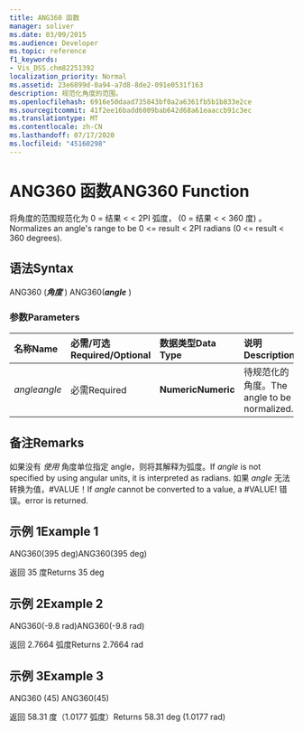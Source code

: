 ```yaml
---
title: ANG360 函数
manager: soliver
ms.date: 03/09/2015
ms.audience: Developer
ms.topic: reference
f1_keywords:
- Vis_DSS.chm82251392
localization_priority: Normal
ms.assetid: 23e6899d-0a94-a7d8-8de2-091e0531f163
description: 规范化角度的范围。
ms.openlocfilehash: 6916e50daad735843bf0a2a6361fb5b1b833e2ce
ms.sourcegitcommit: 41f2ee16badd6009bab642d68a61eaaccb91c3ec
ms.translationtype: MT
ms.contentlocale: zh-CN
ms.lasthandoff: 07/17/2020
ms.locfileid: "45160298"
---
```

# <a name="ang360-function"></a><span data-ttu-id="f657a-103">ANG360 函数</span><span class="sxs-lookup"><span data-stu-id="f657a-103">ANG360 Function</span></span>

<span data-ttu-id="f657a-104">将角度的范围规范化为 0 = 结果 \< \< 2PI 弧度， (0 = 结果 \< \< 360 度) 。</span><span class="sxs-lookup"><span data-stu-id="f657a-104">Normalizes an angle's range to be 0 \<= result \< 2PI radians (0 \<= result \< 360 degrees).</span></span>
  
## <a name="syntax"></a><span data-ttu-id="f657a-105">语法</span><span class="sxs-lookup"><span data-stu-id="f657a-105">Syntax</span></span>

<span data-ttu-id="f657a-106">ANG360 (***角度*** ) </span><span class="sxs-lookup"><span data-stu-id="f657a-106">ANG360(***angle*** )</span></span> 
  
### <a name="parameters"></a><span data-ttu-id="f657a-107">参数</span><span class="sxs-lookup"><span data-stu-id="f657a-107">Parameters</span></span>

|<span data-ttu-id="f657a-108">**名称**</span><span class="sxs-lookup"><span data-stu-id="f657a-108">**Name**</span></span>|<span data-ttu-id="f657a-109">**必需/可选**</span><span class="sxs-lookup"><span data-stu-id="f657a-109">**Required/Optional**</span></span>|<span data-ttu-id="f657a-110">**数据类型**</span><span class="sxs-lookup"><span data-stu-id="f657a-110">**Data Type**</span></span>|<span data-ttu-id="f657a-111">**说明**</span><span class="sxs-lookup"><span data-stu-id="f657a-111">**Description**</span></span>|
|:-----|:-----|:-----|:-----|
| <span data-ttu-id="f657a-112">_angle_</span><span class="sxs-lookup"><span data-stu-id="f657a-112">_angle_</span></span> <br/> |<span data-ttu-id="f657a-113">必需</span><span class="sxs-lookup"><span data-stu-id="f657a-113">Required</span></span>  <br/> |<span data-ttu-id="f657a-114">**Numeric**</span><span class="sxs-lookup"><span data-stu-id="f657a-114">**Numeric**</span></span> <br/> |<span data-ttu-id="f657a-115">待规范化的角度。</span><span class="sxs-lookup"><span data-stu-id="f657a-115">The angle to be normalized.</span></span>  <br/> |
   
## <a name="remarks"></a><span data-ttu-id="f657a-116">备注</span><span class="sxs-lookup"><span data-stu-id="f657a-116">Remarks</span></span>

<span data-ttu-id="f657a-117">如果没有  *使用*  角度单位指定 angle，则将其解释为弧度。</span><span class="sxs-lookup"><span data-stu-id="f657a-117">If  *angle*  is not specified by using angular units, it is interpreted as radians.</span></span> <span data-ttu-id="f657a-118">如果  *angle*  无法转换为值，#VALUE！</span><span class="sxs-lookup"><span data-stu-id="f657a-118">If  *angle*  cannot be converted to a value, a #VALUE!</span></span> <span data-ttu-id="f657a-119">错误。</span><span class="sxs-lookup"><span data-stu-id="f657a-119">error is returned.</span></span> 
  
## <a name="example-1"></a><span data-ttu-id="f657a-120">示例 1</span><span class="sxs-lookup"><span data-stu-id="f657a-120">Example 1</span></span>

<span data-ttu-id="f657a-121">ANG360(395 deg)</span><span class="sxs-lookup"><span data-stu-id="f657a-121">ANG360(395 deg)</span></span>
  
<span data-ttu-id="f657a-122">返回 35 度</span><span class="sxs-lookup"><span data-stu-id="f657a-122">Returns 35 deg</span></span>
  
## <a name="example-2"></a><span data-ttu-id="f657a-123">示例 2</span><span class="sxs-lookup"><span data-stu-id="f657a-123">Example 2</span></span>

<span data-ttu-id="f657a-124">ANG360(-9.8 rad)</span><span class="sxs-lookup"><span data-stu-id="f657a-124">ANG360(-9.8 rad)</span></span>
  
<span data-ttu-id="f657a-125">返回 2.7664 弧度</span><span class="sxs-lookup"><span data-stu-id="f657a-125">Returns 2.7664 rad</span></span>
  
## <a name="example-3"></a><span data-ttu-id="f657a-126">示例 3</span><span class="sxs-lookup"><span data-stu-id="f657a-126">Example 3</span></span>

<span data-ttu-id="f657a-127">ANG360 (45) </span><span class="sxs-lookup"><span data-stu-id="f657a-127">ANG360(45)</span></span>
  
<span data-ttu-id="f657a-128">返回 58.31 度（1.0177 弧度）</span><span class="sxs-lookup"><span data-stu-id="f657a-128">Returns 58.31 deg (1.0177 rad)</span></span>
  

